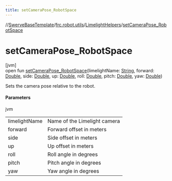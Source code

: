 ```yaml
---
title: setCameraPose_RobotSpace
---
```

//[SwerveBaseTemplate](../../../index.html)/[frc.robot.utils](../index.html)/[LimelightHelpers](index.html)/[setCameraPose_RobotSpace](set-camera-pose_-robot-space.html)



# setCameraPose_RobotSpace



[jvm]\
open fun [setCameraPose_RobotSpace](set-camera-pose_-robot-space.html)(limelightName: [String](https://docs.oracle.com/javase/8/docs/api/java/lang/String.html), forward: [Double](https://kotlinlang.org/api/latest/jvm/stdlib/kotlin/-double/index.html), side: [Double](https://kotlinlang.org/api/latest/jvm/stdlib/kotlin/-double/index.html), up: [Double](https://kotlinlang.org/api/latest/jvm/stdlib/kotlin/-double/index.html), roll: [Double](https://kotlinlang.org/api/latest/jvm/stdlib/kotlin/-double/index.html), pitch: [Double](https://kotlinlang.org/api/latest/jvm/stdlib/kotlin/-double/index.html), yaw: [Double](https://kotlinlang.org/api/latest/jvm/stdlib/kotlin/-double/index.html))



Sets the camera pose relative to the robot.



#### Parameters


jvm

| | |
|---|---|
| limelightName | Name of the Limelight camera |
| forward | Forward offset in meters |
| side | Side offset in meters |
| up | Up offset in meters |
| roll | Roll angle in degrees |
| pitch | Pitch angle in degrees |
| yaw | Yaw angle in degrees |




